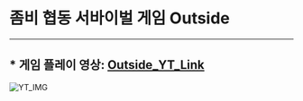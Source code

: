 # 좀비 협동 서바이벌 게임 Outside

* * *

## * 게임 플레이 영상: [Outside_YT_Link](https://www.youtube.com/watch?v=11JJCJvbKck)
![YT_IMG](http://img.youtube.com/vi/11JJCJvbKck&t=02/0.jpg)

